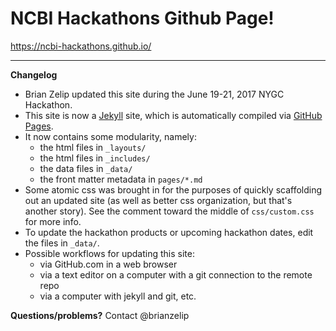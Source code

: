 # NCBI Hackathons Github Page!

https://ncbi-hackathons.github.io/

---
**Changelog**
- Brian Zelip updated this site during the June 19-21, 2017 NYGC Hackathon.
- This site is now a [Jekyll](http://jekyllrb.com/) site, which is automatically compiled via [GitHub Pages](https://pages.github.com).
- It now contains some modularity, namely:
  - the html files in `_layouts/`
  - the html files in `_includes/`
  - the data files in `_data/`
  - the front matter metadata in `pages/*.md`
- Some atomic css was brought in for the purposes of quickly scaffolding out an updated site (as well as better css organization, but that's another story). See the comment toward the middle of `css/custom.css` for more info.
- To update the hackathon products or upcoming hackathon dates, edit the files in `_data/`.
- Possible workflows for updating this site:
  - via GitHub.com in a web browser
  - via a text editor on a computer with a git connection to the remote repo
  - via a computer with jekyll and git, etc.

**Questions/problems?**
Contact @brianzelip
